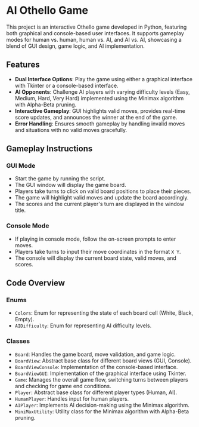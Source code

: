 # AI Othello Game

This project is an interactive Othello game developed in Python, featuring both graphical and console-based user interfaces. It supports gameplay modes for human vs. human, human vs. AI, and AI vs. AI, showcasing a blend of GUI design, game logic, and AI implementation.

## Features

- **Dual Interface Options**: Play the game using either a graphical interface with Tkinter or a console-based interface.
- **AI Opponents**: Challenge AI players with varying difficulty levels (Easy, Medium, Hard, Very Hard) implemented using the Minimax algorithm with Alpha-Beta pruning.
- **Interactive Gameplay**: GUI highlights valid moves, provides real-time score updates, and announces the winner at the end of the game.
- **Error Handling**: Ensures smooth gameplay by handling invalid moves and situations with no valid moves gracefully.

## Gameplay Instructions

### GUI Mode

- Start the game by running the script.
- The GUI window will display the game board.
- Players take turns to click on valid board positions to place their pieces.
- The game will highlight valid moves and update the board accordingly.
- The scores and the current player's turn are displayed in the window title.

### Console Mode

- If playing in console mode, follow the on-screen prompts to enter moves.
- Players take turns to input their move coordinates in the format `X Y`.
- The console will display the current board state, valid moves, and scores.

## Code Overview

### Enums

- `Colors`: Enum for representing the state of each board cell (White, Black, Empty).
- `AIDifficulty`: Enum for representing AI difficulty levels.

### Classes

- `Board`: Handles the game board, move validation, and game logic.
- `BoardView`: Abstract base class for different board views (GUI, Console).
- `BoardViewConsole`: Implementation of the console-based interface.
- `BoardViewGUI`: Implementation of the graphical interface using Tkinter.
- `Game`: Manages the overall game flow, switching turns between players and checking for game end conditions.
- `Player`: Abstract base class for different player types (Human, AI).
- `HumanPlayer`: Handles input for human players.
- `AIPlayer`: Implements AI decision-making using the Minimax algorithm.
- `MiniMaxUtility`: Utility class for the Minimax algorithm with Alpha-Beta pruning.
